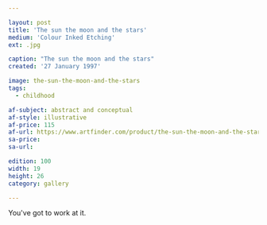 ```yaml
---

layout: post
title: 'The sun the moon and the stars'
medium: 'Colour Inked Etching'
ext: .jpg

caption: "The sun the moon and the stars"
created: '27 January 1997'

image: the-sun-the-moon-and-the-stars
tags:
  - childhood

af-subject: abstract and conceptual
af-style: illustrative
af-price: 115
af-url: https://www.artfinder.com/product/the-sun-the-moon-and-the-stars/
sa-price:
sa-url:

edition: 100
width: 19
height: 26
category: gallery

---
```

You've got to work at it.
